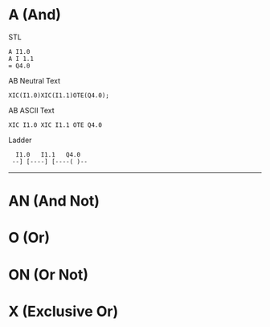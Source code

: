 # A (And)

STL

```
A I1.0
A I 1.1
= Q4.0
```

AB Neutral Text

```
XIC(I1.0)XIC(I1.1)OTE(Q4.0);
```

AB ASCII Text

```
XIC I1.0 XIC I1.1 OTE Q4.0
```

Ladder

```
  I1.0   I1.1   Q4.0
 --] [----] [----( )--
```


-------------------------

#  AN (And Not)





# O (Or)





# ON (Or Not)





# X (Exclusive Or)

